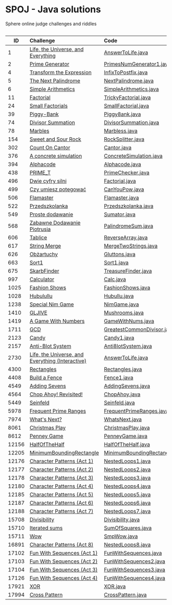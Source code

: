 # SPOJ - Java solutions

Sphere online judge challenges and riddles
<!-- template ||[]()|[](https://github.com/Adixozord/SPOJ/blob/master/)| -->

##
| ID        | Challenge                            | Code                                                              |
| ----------------------- | :---------------------------------- | :------------------------------------------------------- |
|1|[Life, the Universe, and Everything](https://www.spoj.com/problems/TEST/)|[AnswerToLife.java](https://github.com/Adixozord/SPOJ/blob/master/AnswerToLife.java)|
|2|[Prime Generator](https://www.spoj.com/problems/PRIME1/)|[PrimesNumGenerator1.java](https://github.com/Adixozord/SPOJ/blob/master/PrimesNumGenerator1.java)|
|4|[Transform the Expression](https://www.spoj.com/problems/ONP/)|[InfixToPostfix.java](https://github.com/Adixozord/SPOJ/blob/master/InfixToPostfix.java)|
|5|[The Next Palindrome](https://www.spoj.com/problems/PALIN/)|[NextPalindrome.java](https://github.com/Adixozord/SPOJ/blob/master/NextPalindrome.java)|
|6|[Simple Arithmetics](https://www.spoj.com/problems/ARITH/)|[SimpleArithmetics.java](https://github.com/Adixozord/SPOJ/blob/master/SimpleArithmetics.java)|
|11|[Factorial](https://www.spoj.com/problems/FCTRL/)|[TrickyFactorial.java](https://github.com/Adixozord/SPOJ/blob/master/TrickyFactorial.java)|
|24|[Small Factorials](https://www.spoj.com/problems/FCTRL2/)|[SmallFactorial.java](https://github.com/Adixozord/SPOJ/blob/master/SmallFactorial.java)|
|39|[Piggy-Bank](https://www.spoj.com/problems/PIGBANK/)|[Piggy8ank.java](https://github.com/Adixozord/SPOJ/blob/master/Piggy8ank.java)|
|74|[Divisor Summation](https://www.spoj.com/problems/DIVSUM/)|[DivisorSummation.java](https://github.com/Adixozord/SPOJ/blob/master/DivisorSummation.java)|
|78|[Marbles](https://www.spoj.com/problems/MARBLES/)|[Marbless.java](https://github.com/Adixozord/SPOJ/blob/master/Marbless.java)|
|154|[Sweet and Sour Rock](https://www.spoj.com/problems/ROCK/)|[RockSplitter.java](https://github.com/Adixozord/SPOJ/blob/master/RockSplitter.java)|
|302|[Count On Cantor](https://www.spoj.com/problems/CANTON/)|[Cantor.java](https://github.com/Adixozord/SPOJ/blob/master/Cantor.java)|
|376|[A concrete simulation](https://www.spoj.com/problems/ACS/)|[ConcreteSimulation.java](https://github.com/Adixozord/SPOJ/blob/master/ConcreteSimulation.java)|
|394|[Alphacode](https://www.spoj.com/problems/ACODE/)|[Alphacode.java](https://github.com/Adixozord/SPOJ/blob/master/Alphacode.java)|
|438|[PRIME_T](https://pl.spoj.com/problems/PRIME_T/)|[PrimeChecker.java](https://github.com/Adixozord/SPOJ/blob/master/PrimeChecker.java)|
|496|[Dwie cyfry silni](https://pl.spoj.com/problems/FCTRL3/)|[Factorial.java](https://github.com/Adixozord/SPOJ/blob/master/Factorial.java)|
|499|[Czy umiesz potęgować](https://pl.spoj.com/problems/PA05_POT/)|[CanYouPow.java](https://github.com/Adixozord/SPOJ/blob/master/CanYouPow.java)|
|506|[Flamaster](https://pl.spoj.com/problems/FLAMASTE/)|[Flamaster.java](https://github.com/Adixozord/SPOJ/blob/master/Flamaster.java)|
|522|[Przedszkolanka](https://pl.spoj.com/problems/PRZEDSZK/)|[Przedszkolanka.java](https://github.com/Adixozord/SPOJ/blob/master/Przedszkolanka.java)|
|549|[Proste dodawanie](https://pl.spoj.com/problems/RNO_DOD/)|[Sumator.java](https://github.com/Adixozord/SPOJ/blob/master/Sumator.java)|
|568|[Zabawne Dodawanie Piotrusia](https://pl.spoj.com/problems/BFN1/)|[PalindromeSum.java](https://github.com/Adixozord/SPOJ/blob/master/PalindromeSum.java)|
|606|[Tablice](https://pl.spoj.com/problems/PP0502B/)|[ReverseArray.java](https://github.com/Adixozord/SPOJ/blob/master/ReverseArray.java)|
|617|[String Merge](https://pl.spoj.com/problems/PP0504B/)|[MergeTwoStrings.java](https://github.com/Adixozord/SPOJ/blob/master/MergeTwoStrings.java)|
|626|[Obżartuchy](https://pl.spoj.com/problems/GLUTTON/)|[Gluttons.java](https://github.com/Adixozord/SPOJ/blob/master/Gluttons.java)|
|663|[Sort1](https://pl.spoj.com/problems/PP0506A/)|[Sort1.java](https://github.com/Adixozord/SPOJ/blob/master/Sort1.java)|
|675|[SkarbFinder](https://pl.spoj.com/problems/SKARBFI/)|[TreasureFinder.java](https://github.com/Adixozord/SPOJ/blob/master/TreasureFinder.java)|
|997|[Calculator](https://pl.spoj.com/problems/CALC/)|[Calc.java](https://github.com/Adixozord/SPOJ/blob/master/Calc.java) |
|1025|[Fashion Shows](https://www.spoj.com/problems/FASHION/)|[FashionShows.java](https://github.com/Adixozord/SPOJ/blob/master/FashionShows.java)|
|1028|[Hubulullu](https://www.spoj.com/problems/HUBULLU/)|[Hubullu.java](https://github.com/Adixozord/SPOJ/blob/master/Hubullu.java)|
|1238|[Special Nim Game](https://www.spoj.com/problems/NIMGAME/)|[NimGame.java](https://github.com/Adixozord/SPOJ/blob/master/NimGame.java)|
|1410|[GLJIVE](https://www.spoj.com/problems/GLJIVE/)|[Mushrooms.java](https://github.com/Adixozord/SPOJ/blob/master/Mushrooms.java)|
|1419|[A Game With Numbers](https://www.spoj.com/problems/NGM/)|[GameWithNums.java](https://github.com/Adixozord/SPOJ/blob/master/GameWithNums.java)|
|1711|[GCD](https://www.spoj.com/problems/GCD/)|[GreatestCommonDivisor.java](https://github.com/Adixozord/SPOJ/blob/master/GreatestCommonDivisor.java)|
|2123|[Candy](https://www.spoj.com/problems/CANDY/)|[Candy1.java](https://github.com/Adixozord/SPOJ/blob/master/Candy1.java)|
|2157|[Anti-Blot System](https://www.spoj.com/problems/ABSYS/)|[Anti8lotSystem.java](https://github.com/Adixozord/SPOJ/blob/master/Anti8lotSystem.java)|
|2730|[Life, the Universe, and Everything (Interactive)](https://www.spoj.com/problems/EXPECT/)|[AnswerToLife.java](https://github.com/Adixozord/SPOJ/blob/master/AnswerToLifeInteractive.java)|
|4300|[Rectangles](https://www.spoj.com/problems/AE00/)|[Rectangles.java](https://github.com/Adixozord/SPOJ/blob/master/Rectangles.java)|
|4408|[Build a Fence](https://www.spoj.com/problems/FENCE1/)|[Fence1.java](https://github.com/Adixozord/SPOJ/blob/master/Fence1.java)|
|4549|[Adding Sevens](https://www.spoj.com/problems/ANARC08B/)|[AddingSevens.java](https://github.com/Adixozord/SPOJ/blob/master/AddingSevens.java)|
|4564|[Chop Ahoy! Revisited!](https://www.spoj.com/problems/ANARC05H/)|[ChopAhoy.java](https://github.com/Adixozord/SPOJ/blob/master/ChopAhoy.java)|
|5449|[Seinfeld](https://www.spoj.com/problems/ANARC09A/)|[Seinfeld.java](https://github.com/Adixozord/SPOJ/blob/master/Seinfeld.java)|
|5978|[Frequent Prime Ranges](https://www.spoj.com/problems/FRQPRIME/)|[FrequentPrimeRanges.java](https://github.com/Adixozord/SPOJ/blob/master/FrequentPrimeRanges.java)|
|7974|[What's Next?](https://www.spoj.com/problems/ACPC10A/)|[WhatsNext.java](https://github.com/Adixozord/SPOJ/blob/master/WhatsNext.java)|
|8061|[Christmas Play](https://www.spoj.com/problems/AMR10G/)|[ChristmasPlay.java](https://github.com/Adixozord/SPOJ/blob/master/ChristmasPlay.java)|
|8612|[Penney Game](https://www.spoj.com/problems/NY10A/)|[PenneyGame.java](https://github.com/Adixozord/SPOJ/blob/master/PenneyGame.java)|
|12156|[HalfOfTheHalf](https://www.spoj.com/problems/STRHH/)|[HalfOfTheHalf.java](https://github.com/Adixozord/SPOJ/blob/master/HalfOfTheHalf.java)|
|12205|[MinimumBoundingRectangle](https://www.spoj.com/problems/HS12MBR/)|[MinimumBoundingRectangle.java](https://github.com/Adixozord/SPOJ/blob/master/MinimumBoundingRectangle.java)|
|12176|[Character Patterns (Act 1)](https://www.spoj.com/problems/CPTTRN1/)|[NestedLoops1.java](https://github.com/Adixozord/SPOJ/blob/master/NestedLoops1.java)|
|12177|[Character Patterns (Act 2)](https://www.spoj.com/problems/CPTTRN2/)|[NestedLoops2.java](https://github.com/Adixozord/SPOJ/blob/master/NestedLoops2.java)|
|12178|[Character Patterns (Act 3)](https://www.spoj.com/problems/CPTTRN3/)|[NestedLoops3.java](https://github.com/Adixozord/SPOJ/blob/master/NestedLoops3.java)|
|12180|[Character Patterns (Act 4)](https://www.spoj.com/problems/CPTTRN4/)|[NestedLoops4.java](https://github.com/Adixozord/SPOJ/blob/master/NestedLoops4.java)|
|12185|[Character Patterns (Act 5)](https://www.spoj.com/problems/CPTTRN5/)|[NestedLoops5.java](https://github.com/Adixozord/SPOJ/blob/master/NestedLoops5.java)|
|12187|[Character Patterns (Act 6)](https://www.spoj.com/problems/CPTTRN6/)|[NestedLoops6.java](https://github.com/Adixozord/SPOJ/blob/master/NestedLoops6.java)|
|12188|[Character Patterns (Act 7)](https://www.spoj.com/problems/CPTTRN7/)|[NestedLoops7.java](https://github.com/Adixozord/SPOJ/blob/master/NestedLoops7.java)|
|15708|[Divisibility](https://www.spoj.com/problems/SMPDIV/)|[Divisibility.java](https://github.com/Adixozord/SPOJ/blob/master/Divisibility.java)|
|15710|[Iterated sums](https://www.spoj.com/problems/SMPSUM/)|[SumOfSquares.java](https://github.com/Adixozord/SPOJ/blob/master/SumOfSquares.java)|
|15711|[Wow](https://www.spoj.com/problems/SMPWOW/)|[SmpWow.java](https://github.com/Adixozord/SPOJ/blob/master/SmpWow.java)|
|16891|[Character Patterns (Act 8)](https://www.spoj.com/problems/CPTTRN8/)|[NestedLoops8.java](https://github.com/Adixozord/SPOJ/blob/master/NestedLoops8.java)|
|17102|[Fun With Sequences (Act 1)](https://www.spoj.com/problems/SMPSEQ3/)|[FunWithSequences.java](https://github.com/Adixozord/SPOJ/blob/master/FunWithSequences.java)|
|17103|[Fun With Sequences (Act 2)](https://www.spoj.com/problems/SMPSEQ4/)|[FunWithSequences2.java](https://github.com/Adixozord/SPOJ/blob/master/FunWithSequences2.java)|
|17104|[Fun With Sequences (Act 3)](https://www.spoj.com/problems/SMPSEQ5/)|[FunWithSequences3.java](https://github.com/Adixozord/SPOJ/blob/master/FunWithSequences3.java)|
|17126|[Fun With Sequences (Act 4)](https://www.spoj.com/problems/SMPSEQ6/)|[FunWithSequences4.java](https://github.com/Adixozord/SPOJ/blob/master/FunWithSequences4.java)|
|17921|[XOR](https://www.spoj.com/problems/BSCXOR/)|[XOR.java](https://github.com/Adixozord/SPOJ/blob/master/XOR.java)|
17994|[Cross Pattern](https://www.spoj.com/problems/PCROSS1/)|[CrossPattern.java](https://github.com/Adixozord/SPOJ/blob/master/CrossPattern.java)|
 
